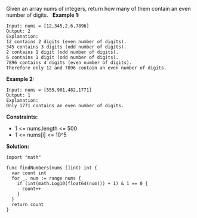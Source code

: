 Given an array nums of integers, return how many of them contain an even number of digits.
 
**Example 1:**
```
Input: nums = [12,345,2,6,7896]
Output: 2
Explanation: 
12 contains 2 digits (even number of digits). 
345 contains 3 digits (odd number of digits). 
2 contains 1 digit (odd number of digits). 
6 contains 1 digit (odd number of digits). 
7896 contains 4 digits (even number of digits). 
Therefore only 12 and 7896 contain an even number of digits.
```
**Example 2:**
```
Input: nums = [555,901,482,1771]
Output: 1 
Explanation: 
Only 1771 contains an even number of digits.
```

**Constraints:**

- 1 <= nums.length <= 500
- 1 <= nums[i] <= 10^5

**Solution:**

```golang
import "math"

func findNumbers(nums []int) int {
  var count int
  for _, num := range nums {
    if (int(math.Log10(float64(num))) + 1) & 1 == 0 {
      count++
    }
  }
  return count
}
```
